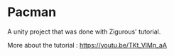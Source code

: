 # Pacman
A unity project that was done with Zigurous' tutorial.

More about the tutorial : https://youtu.be/TKt_VlMn_aA
